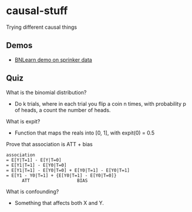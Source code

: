 # causal-stuff

Trying different causal things

## Demos

- [BNLearn demo on sprinker data](./notebooks/bnlearn-demo.ipynb)

## Quiz

What is the binomial distribution?
- Do k trials, where in each trial you flip a coin n times, with probability p of heads, a count the number of heads. 

What is expit?
- Function that maps the reals into [0, 1], with expit(0) = 0.5

Prove that association is ATT + bias
```
association
= E[Y|T=1] - E[Y|T=0]
= E[Y1|T=1] - E[Y0|T=0] 
= E[Y1|T=1] - E[Y0|T=0] + E[Y0|T=1] - E[Y0|T=1]
= E[Y1 - Y0|T=1] + {E[Y0|T=1] - E[Y0|T=0]}
      ATT                  BIAS
``` 

What is confounding?
- Something that affects both X and Y.